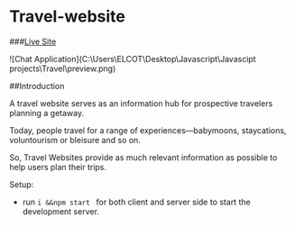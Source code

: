 # Travel-website

###[Live Site](file:///C:/Users/ELCOT/Desktop/Javascript/Javascipt%20projects/Travel/index.html)

![Chat Application](C:\Users\ELCOT\Desktop\Javascript\Javascipt projects\Travel\preview.png)

##Introduction

A travel website serves as an information hub for prospective travelers planning a getaway. 

Today, people travel for a range of experiences—babymoons, staycations, voluntourism or bleisure and so on.

So, Travel Websites provide as much relevant information as possible to help users plan their trips.

Setup:
- run ```i &&npm start ``` for both client and server side to start the development server.
